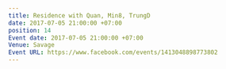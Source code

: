 ```yaml
---
title: Residence with Quan, Min8, TrungD
date: 2017-07-05 21:00:00 +07:00
position: 14
Event date: 2017-07-05 21:00:00 +07:00
Venue: Savage
Event URL: https://www.facebook.com/events/1413048898773802
---
```


